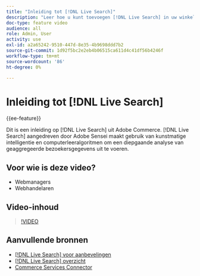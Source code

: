 ```yaml
---
title: "Inleiding tot [!DNL Live Search]"
description: "Leer hoe u kunt toevoegen [!DNL Live Search] in uw winkel en produceer zeer boeiende, relevante en gepersonaliseerde boodschappenervaringen."
doc-type: feature video
audience: all
role: Admin, User
activity: use
exl-id: a2a65242-9510-447d-8e35-4b9698ddd7b2
source-git-commit: 1d92f5bc2e2eb4b06515ca611d4c41df56b4246f
workflow-type: tm+mt
source-wordcount: '86'
ht-degree: 0%

---
```


# Inleiding tot [!DNL Live Search]

{{ee-feature}}

Dit is een inleiding op [!DNL Live Search] uit Adobe Commerce. [!DNL Live Search] aangedreven door Adobe Sensei maakt gebruik van kunstmatige intelligentie en computerleeralgoritmen om een diepgaande analyse van geaggregeerde bezoekersgegevens uit te voeren.

## Voor wie is deze video?

- Webmanagers
- Webhandelaren

## Video-inhoud

>[!VIDEO](https://video.tv.adobe.com/v/337365?quality=12&learn=on)


## Aanvullende bronnen

- [[!DNL Live Search] voor aanbevelingen](https://experienceleague.adobe.com/docs/commerce-learn/tutorials/marketing/live-search-recommendations.html)
- [[!DNL Live Search] overzicht](https://experienceleague.adobe.com/docs/commerce-merchant-services/live-search/overview.html)
- [Commerce Services Connector](https://experienceleague.adobe.com/docs/commerce-merchant-services/user-guides/integration-services/saas.html)
